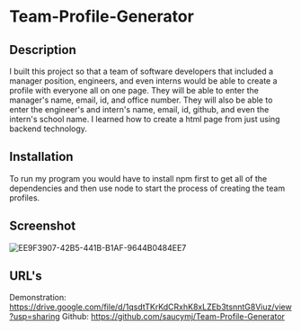 # Team-Profile-Generator

## Description

I built this project so that a team of software developers that included a manager position, engineers, and even interns would be able to create a profile with everyone all on one page. They will be able to enter the manager's name, email, id, and office number. They will also be able to enter the engineer's and intern's name, email, id, github, and even the intern's school name. I learned how to create a html page from just using backend technology.

## Installation

To run my program you would have to install npm first to get all of the dependencies and then use node to start the process of creating the team profiles.

## Screenshot

![EE9F3907-42B5-441B-B1AF-9644B0484EE7](https://user-images.githubusercontent.com/106449899/192679134-bfd2ad9d-ba0a-4937-bf69-ff2abf8b60a7.jpeg)

## URL's

Demonstration: https://drive.google.com/file/d/1qsdtTKrKdCRxhK8xLZEb3tsnntG8Viuz/view?usp=sharing
Github: https://github.com/saucymj/Team-Profile-Generator
